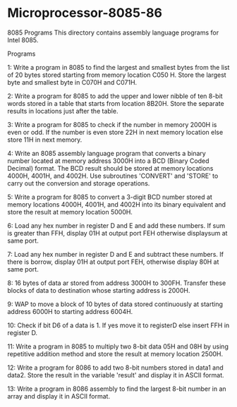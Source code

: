 # Microprocessor-8085-86

8085 Programs
This directory contains assembly language programs for Intel 8085.

Programs

 1: Write a program in 8085 to find the largest and smallest bytes from the list of 20 bytes stored starting from memory location C050 H. Store the largest byte and smallest byte in C070H and C071H.
 
 2: Write a program for 8085 to add the upper and lower nibble of ten 8-bit words stored in a table that starts from location 8B20H. Store the separate results in locations just after the table.
 
 3: Write a program for 8085 to check if the number in memory 2000H is even or odd. If the number is even store 22H in next memory location else store 11H in next memory.
 
 4: Write an 8085 assembly language program that converts a binary number located at memory address 3000H into a BCD (Binary Coded Decimal) format. The BCD result should be stored at memory locations 4000H, 4001H, and 4002H. Use subroutines 'CONVERT' and 'STORE' to carry out the conversion and storage operations.
 
 5: Write a program for 8085 to convert a 3-digit BCD number stored at memory locations 4000H, 4001H, and 4002H into its binary equivalent and store the result at memory location 5000H.
 
 6: Load any hex number in register D and E and add these numbers. If sum is greater than FFH, display 01H at output port FEH otherwise displaysum at same port.
 
 7: Load any hex number in register D and E and subtract these numbers. If there is borrow, display 01H at output port FEH, otherwise display 80H at same port.
 
 8: 16 bytes of data ar stored from address 3000H to 300FH. Transfer these blocks of data to destination whose starting address is 2000H.
 
 9: WAP to move a block of 10 bytes of data stored continuously at starting address 6000H to starting address 6004H.
 
 10: Check if bit D6 of a data is 1. If yes move it to registerD else insert FFH in register D.
 
 11: Write a program in 8085 to multiply two 8-bit data 05H and 08H by using repetitive addition method and store the result at memory location 2500H.

 12: Write a program for 8086 to add two 8-bit numbers stored in data1 and data2. Store the result in the variable 'result' and display it in ASCII format.
  
 13: Write a program in 8086 assembly to find the largest 8-bit number in an array and display it in ASCII format.
